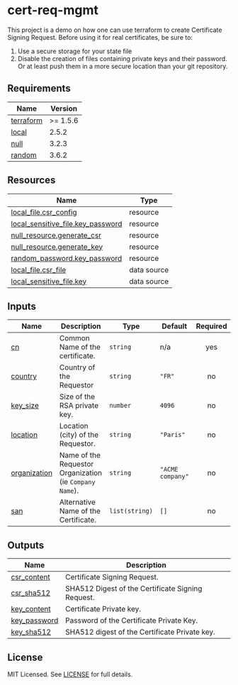 # cert-req-mgmt

This project is a demo on how one can use terraform to create Certificate Signing Request.
Before using it for real certificates, be sure to:

1. Use a secure storage for your state file
2. Disable the creation of files containing private keys and their password. Or at least push them in a more secure location than your git repository.

<!-- BEGIN_TF_DOCS -->
## Requirements

| Name | Version |
|------|---------|
| <a name="requirement_terraform"></a> [terraform](#requirement_terraform) | >= 1.5.6 |
| <a name="requirement_local"></a> [local](#requirement_local) | 2.5.2 |
| <a name="requirement_null"></a> [null](#requirement_null) | 3.2.3 |
| <a name="requirement_random"></a> [random](#requirement_random) | 3.6.2 |

## Resources

| Name | Type |
|------|------|
| [local_file.csr_config](https://registry.terraform.io/providers/hashicorp/local/2.5.2/docs/resources/file) | resource |
| [local_sensitive_file.key_password](https://registry.terraform.io/providers/hashicorp/local/2.5.2/docs/resources/sensitive_file) | resource |
| [null_resource.generate_csr](https://registry.terraform.io/providers/hashicorp/null/3.2.3/docs/resources/resource) | resource |
| [null_resource.generate_key](https://registry.terraform.io/providers/hashicorp/null/3.2.3/docs/resources/resource) | resource |
| [random_password.key_password](https://registry.terraform.io/providers/hashicorp/random/3.6.2/docs/resources/password) | resource |
| [local_file.csr_file](https://registry.terraform.io/providers/hashicorp/local/2.5.2/docs/data-sources/file) | data source |
| [local_sensitive_file.key](https://registry.terraform.io/providers/hashicorp/local/2.5.2/docs/data-sources/sensitive_file) | data source |

## Inputs

| Name | Description | Type | Default | Required |
|------|-------------|------|---------|:--------:|
| <a name="input_cn"></a> [cn](#input_cn) | Common Name of the certificate. | `string` | n/a | yes |
| <a name="input_country"></a> [country](#input_country) | Country of the Requestor | `string` | `"FR"` | no |
| <a name="input_key_size"></a> [key_size](#input_key_size) | Size of the RSA private key. | `number` | `4096` | no |
| <a name="input_location"></a> [location](#input_location) | Location (city) of the Requestor. | `string` | `"Paris"` | no |
| <a name="input_organization"></a> [organization](#input_organization) | Name of the Requestor Organization (ie `Company Name`). | `string` | `"ACME company"` | no |
| <a name="input_san"></a> [san](#input_san) | Alternative Name of the Certificate. | `list(string)` | `[]` | no |

## Outputs

| Name | Description |
|------|-------------|
| <a name="output_csr_content"></a> [csr_content](#output_csr_content) | Certificate Signing Request. |
| <a name="output_csr_sha512"></a> [csr_sha512](#output_csr_sha512) | SHA512 Digest of the Certificate Signing Request. |
| <a name="output_key_content"></a> [key_content](#output_key_content) | Certificate Private key. |
| <a name="output_key_password"></a> [key_password](#output_key_password) | Password of the Certificate Private Key. |
| <a name="output_key_sha512"></a> [key_sha512](#output_key_sha512) | SHA512 digest of the Certificate Private key. |
<!-- END_TF_DOCS -->

## License

MIT Licensed. See [LICENSE](https://github.com/benoit-garcia/cert-req-mgmt/tree/main/LICENSE) for full details.
